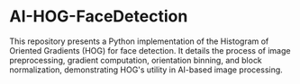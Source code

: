 # AI-HOG-FaceDetection
This repository presents a Python implementation of the Histogram of Oriented Gradients (HOG) for face detection. It details the process of image preprocessing, gradient computation, orientation binning, and block normalization, demonstrating HOG's utility in AI-based image processing.
